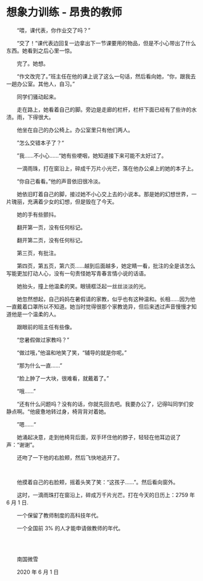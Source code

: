 # 想象力训练 - 昂贵的教师

　　“喂，课代表，你作业交了吗？”

　　“交了！”课代表边回复一边拿出下一节课要用的物品，但是不小心带出了什么东西。她看到之后心里一惊。

　　完了。她想。

　　“作文改完了。”班主任在他的课上说了这么一句话，然后看向她，“你，跟我去一趟办公室。其他人，自习。”

　　同学们骚动起来。

　　走在路上，她看着自己的脚。旁边是走廊的栏杆，栏杆下面已经有了些许的水渍。雨，下得很大。

　　他坐在自己的办公椅上。办公室里只有他们两人。

　　”怎么交错本子了？“

　　”我……不小心……“她有些哽咽，她知道接下来可能不太好过了。

　　一滴雨珠，打在窗沿上，碎成千万片小光芒，落在他办公桌上的她的本子上。

　　“你自己看看。”他的声音依旧很冷淡。

　　她依旧盯着自己的脚，接过她不小心交上去的小说本。那是她的幻想世界，一片瑰丽，充满着少女的幻想，但是毁在了今天。

　　她的手有些颤抖。

　　翻开第一页，没有任何标记。

　　翻开第二页，没有任何标记。

　　第三页，有批注。

　　第四页，第五页，第六页……越到后面越多，她定睛一看，批注的全是该怎么写能更加打动人心，没有一句责怪她写青春言情小说的话语。

　　她抬头，撞上他温柔的笑。眼镜框泛起一丝丝淡淡的光。

　　她忽然想起，自己妈妈在暑假请的家教，似乎也有这种温和。长相……因为他一直戴着口罩所以不知道。她当时觉得很那个家教诡异，但后来透过声音慢慢才知道他是一个温柔的人。

　　跟眼前的班主任有些像。

　　“您暑假做过家教吗？”

　　“做过哦，”他温和地笑了笑，“辅导的就是你呢。”

　　“那为什么一直……”

　　“脸上肿了一大块，很难看，就戴着了。”

　　“哦……”

　　“还有什么问题吗？没有的话，你就先回去吧。我要办公了，记得叫同学们安静点啊。“他疲惫地转过身，椅背背对着她。

　　”嗯……“

　　她涌起决意，走到他椅背后面，双手环住他的脖子，轻轻在他耳边说了声：“谢谢”。

　　还吻了一下他的右脸颊，然后飞快地逃开了。

<br>

　　他摸着自己的右脸颊，摇着头笑了笑：“这孩子……”。然后看向窗外。

　　这时，一滴雨珠打在窗沿上，碎成万千片光芒。打在今天的日历上：2759 年 6 月 1 日.

　　一个保留了教师制度的高科技年代。

　　一个全国前 3% 的人才能申请做教师的年代。

<br>

<br>

　　南国微雪

　　2020 年 6 月 1 日